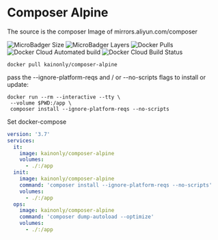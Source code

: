 # Composer Alpine

The source is the composer Image of mirrors.aliyun.com/composer

![MicroBadger Size](https://img.shields.io/microbadger/image-size/kainonly/composer-alpine.svg?style=flat-square)
![MicroBadger Layers](https://img.shields.io/microbadger/layers/kainonly/composer-alpine.svg?style=flat-square)
![Docker Pulls](https://img.shields.io/docker/pulls/kainonly/composer-alpine.svg?style=flat-square)
![Docker Cloud Automated build](https://img.shields.io/docker/cloud/automated/kainonly/composer-alpine.svg?style=flat-square)
![Docker Cloud Build Status](https://img.shields.io/docker/cloud/build/kainonly/composer-alpine.svg?style=flat-square)

```shell
docker pull kainonly/composer-alpine
```

pass the --ignore-platform-reqs and / or --no-scripts flags to install or update:

```shell
docker run --rm --interactive --tty \
 --volume $PWD:/app \
 composer install --ignore-platform-reqs --no-scripts
```

Set docker-compose

```yaml
version: '3.7'
services:
  it:
    image: kainonly/composer-alpine
    volumes:
      - ./:/app
  init:
    image: kainonly/composer-alpine
    command: 'composer install --ignore-platform-reqs --no-scripts'
    volumes:
      - ./:/app
  ops:
    image: kainonly/composer-alpine
    command: 'composer dump-autoload --optimize'
    volumes:
      - ./:/app
```
